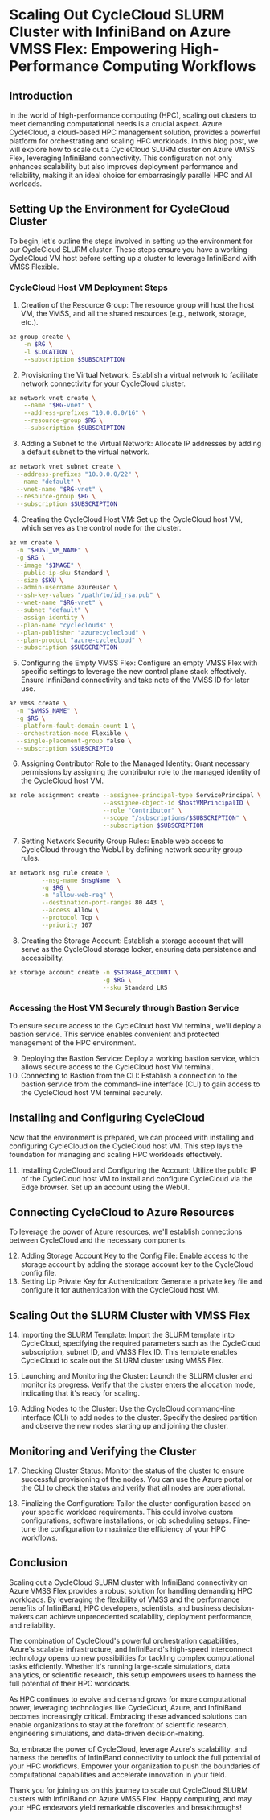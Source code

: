 # Scaling Out CycleCloud SLURM Cluster with InfiniBand on Azure VMSS Flex: Empowering High-Performance Computing Workflows

## Introduction

In the world of high-performance computing (HPC), scaling out clusters to meet demanding computational needs is a crucial aspect. Azure CycleCloud, a cloud-based HPC management solution, provides a powerful platform for orchestrating and scaling HPC workloads. In this blog post, we will explore how to scale out a CycleCloud SLURM cluster on Azure VMSS Flex, leveraging InfiniBand connectivity. This configuration not only enhances scalability but also improves deployment performance and reliability, making it an ideal choice for embarrasingly parallel HPC and AI worloads.

## Setting Up the Environment for CycleCloud Cluster

To begin, let's outline the steps involved in setting up the environment for our CycleCloud SLURM cluster. These steps ensure you have a working CycleCloud VM host before setting up a cluster to leverage InfiniBand with VMSS Flexible.

### CycleCloud Host VM Deployment Steps

1. Creation of the Resource Group: The resource group will host the host VM, the VMSS, and all the shared resources (e.g., network, storage, etc.).

```bash {highlight bash linenos}
az group create \
    -n $RG \
    -l $LOCATION \
    --subscription $SUBSCRIPTION
```

2. Provisioning the Virtual Network: Establish a virtual network to facilitate network connectivity for your CycleCloud cluster.

```bash
az network vnet create \
    --name "$RG-vnet" \
    --address-prefixes "10.0.0.0/16" \
    --resource-group $RG \
    --subscription $SUBSCRIPTION
```

3. Adding a Subnet to the Virtual Network: Allocate IP addresses by adding a default subnet to the virtual network.

```bash
az network vnet subnet create \
  --address-prefixes "10.0.0.0/22" \
  --name "default" \
  --vnet-name "$RG-vnet" \
  --resource-group $RG \
  --subscription $SUBSCRIPTION
```

4. Creating the CycleCloud Host VM: Set up the CycleCloud host VM, which serves as the control node for the cluster.

```bash
az vm create \
  -n "$HOST_VM_NAME" \
  -g $RG \
  --image "$IMAGE" \
  --public-ip-sku Standard \
  --size $SKU \
  --admin-username azureuser \
  --ssh-key-values "/path/to/id_rsa.pub" \
  --vnet-name "$RG-vnet" \
  --subnet "default" \
  --assign-identity \
  --plan-name "cyclecloud8" \
  --plan-publisher "azurecyclecloud" \
  --plan-product "azure-cyclecloud" \
  --subscription $SUBSCRIPTION
```

5. Configuring the Empty VMSS Flex: Configure an empty VMSS Flex with specific settings to leverage the new control plane stack effectively. Ensure InfiniBand connectivity and take note of the VMSS ID for later use.

```bash
az vmss create \
  -n "$VMSS_NAME" \
  -g $RG \
  --platform-fault-domain-count 1 \
  --orchestration-mode Flexible \
  --single-placement-group false \
  --subscription $SUBSCRIPTIO
```

6. Assigning Contributor Role to the Managed Identity: Grant necessary permissions by assigning the contributor role to the managed identity of the CycleCloud host VM.

```bash
az role assignment create --assignee-principal-type ServicePrincipal \
                          --assignee-object-id $hostVMPrincipalID \
                          --role "Contributor" \
                          --scope "/subscriptions/$SUBSCRIPTION" \
                          --subscription $SUBSCRIPTION
```

7. Setting Network Security Group Rules: Enable web access to CycleCloud through the WebUI by defining network security group rules.

```bash
az network nsg rule create \
         --nsg-name $nsgName  \
         -g $RG \
         -n "allow-web-req" \
         --destination-port-ranges 80 443 \
         --access Allow \
         --protocol Tcp \
         --priority 107
```

8. Creating the Storage Account: Establish a storage account that will serve as the CycleCloud storage locker, ensuring data persistence and accessibility.

```bash
az storage account create -n $STORAGE_ACCOUNT \
                          -g $RG \
                          --sku Standard_LRS
```

### Accessing the Host VM Securely through Bastion Service

To ensure secure access to the CycleCloud host VM terminal, we'll deploy a bastion service. This service enables convenient and protected management of the HPC environment.

9. Deploying the Bastion Service: Deploy a working bastion service, which allows secure access to the CycleCloud host VM terminal.
10. Connecting to Bastion from the CLI: Establish a connection to the bastion service from the command-line interface (CLI) to gain access to the CycleCloud host VM terminal securely.

## Installing and Configuring CycleCloud

Now that the environment is prepared, we can proceed with installing and configuring CycleCloud on the CycleCloud host VM. This step lays the foundation for managing and scaling HPC workloads effectively.

11. Installing CycleCloud and Configuring the Account: Utilize the public IP of the CycleCloud host VM to install and configure CycleCloud via the Edge browser. Set up an account using the WebUI.

## Connecting CycleCloud to Azure Resources

To leverage the power of Azure resources, we'll establish connections between CycleCloud and the necessary components.

12. Adding Storage Account Key to the Config File: Enable access to the storage account by adding the storage account key to the CycleCloud config file.
13. Setting Up Private Key for Authentication: Generate a private key file and configure it for authentication with the CycleCloud host VM.

## Scaling Out the SLURM Cluster with VMSS Flex

14. Importing the SLURM Template: Import the SLURM template into CycleCloud, specifying the required parameters such as the CycleCloud subscription, subnet ID, and VMSS Flex ID. This template enables CycleCloud to scale out the SLURM cluster using VMSS Flex.

15. Launching and Monitoring the Cluster: Launch the SLURM cluster and monitor its progress. Verify that the cluster enters the allocation mode, indicating that it's ready for scaling.

16. Adding Nodes to the Cluster: Use the CycleCloud command-line interface (CLI) to add nodes to the cluster. Specify the desired partition and observe the new nodes starting up and joining the cluster.

## Monitoring and Verifying the Cluster

17. Checking Cluster Status: Monitor the status of the cluster to ensure successful provisioning of the nodes. You can use the Azure portal or the CLI to check the status and verify that all nodes are operational.

18. Finalizing the Configuration: Tailor the cluster configuration based on your specific workload requirements. This could involve custom configurations, software installations, or job scheduling setups. Fine-tune the configuration to maximize the efficiency of your HPC workflows.

## Conclusion

Scaling out a CycleCloud SLURM cluster with InfiniBand connectivity on Azure VMSS Flex provides a robust solution for handling demanding HPC workloads. By leveraging the flexibility of VMSS and the performance benefits of InfiniBand, HPC developers, scientists, and business decision-makers can achieve unprecedented scalability, deployment performance, and reliability.

The combination of CycleCloud's powerful orchestration capabilities, Azure's scalable infrastructure, and InfiniBand's high-speed interconnect technology opens up new possibilities for tackling complex computational tasks efficiently. Whether it's running large-scale simulations, data analytics, or scientific research, this setup empowers users to harness the full potential of their HPC workloads.

As HPC continues to evolve and demand grows for more computational power, leveraging technologies like CycleCloud, Azure, and InfiniBand becomes increasingly critical. Embracing these advanced solutions can enable organizations to stay at the forefront of scientific research, engineering simulations, and data-driven decision-making.

So, embrace the power of CycleCloud, leverage Azure's scalability, and harness the benefits of InfiniBand connectivity to unlock the full potential of your HPC workflows. Empower your organization to push the boundaries of computational capabilities and accelerate innovation in your field.

Thank you for joining us on this journey to scale out CycleCloud SLURM clusters with InfiniBand on Azure VMSS Flex. Happy computing, and may your HPC endeavors yield remarkable discoveries and breakthroughs!

